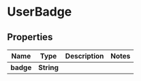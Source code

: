 # UserBadge

## Properties
Name | Type | Description | Notes
------------ | ------------- | ------------- | -------------
**badge** | **String** |  | 
